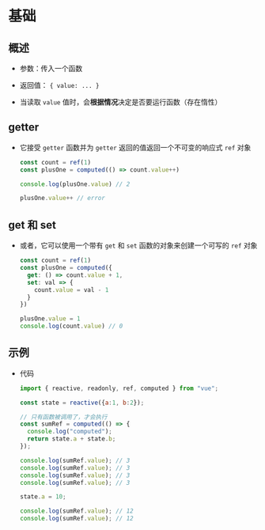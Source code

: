 # 基础

## 概述

+ 参数：传入一个函数

+ 返回值： `{ value: ... }`

+ 当读取 `value` 值时，会**根据情况**决定是否要运行函数（存在惰性）

## getter

+ 它接受 `getter` 函数并为 `getter` 返回的值返回一个不可变的响应式 `ref` 对象

  ```js
  const count = ref(1)
  const plusOne = computed(() => count.value++)

  console.log(plusOne.value) // 2

  plusOne.value++ // error
  ```

## get 和 set

+ 或者，它可以使用一个带有 `get` 和 `set` 函数的对象来创建一个可写的 `ref` 对象

  ```js
  const count = ref(1)
  const plusOne = computed({
    get: () => count.value + 1,
    set: val => {
      count.value = val - 1
    }
  })

  plusOne.value = 1
  console.log(count.value) // 0
  ```

## 示例

+ 代码

  ```js
  import { reactive, readonly, ref, computed } from "vue";

  const state = reactive({a:1, b:2});

  // 只有函数被调用了，才会执行
  const sumRef = computed(() => {
    console.log("computed");
    return state.a + state.b;
  });

  console.log(sumRef.value); // 3
  console.log(sumRef.value); // 3
  console.log(sumRef.value); // 3
  console.log(sumRef.value); // 3

  state.a = 10;

  console.log(sumRef.value); // 12
  console.log(sumRef.value); // 12
  ```
